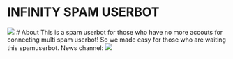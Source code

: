 # INFINITY SPAM USERBOT
<img src="https://telegra.ph/file/950218d76ad7a3865a915.jpg">
# About 
This is a spam userbot for those who have no more accouts for connecting multi spam userbot!
So we made easy for those who are waiting this spamuserbot.
News channel: <a  href="https://t.me/Philips_bots" alt="Philips Bot"> <img  src="https://img.shields.io/badge/%F0%9F%92%A1-PglRobot%20Updates-9cf" /> </a>

